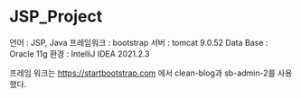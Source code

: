 # JSP_Project

언어 : JSP, Java
프레임워크 : bootstrap
서버 : tomcat 9.0.52
Data Base : Oracle 11g
환경 : IntelliJ IDEA 2021.2.3

프레임 워크는 https://startbootstrap.com 에서 clean-blog과 sb-admin-2를 사용했다.

